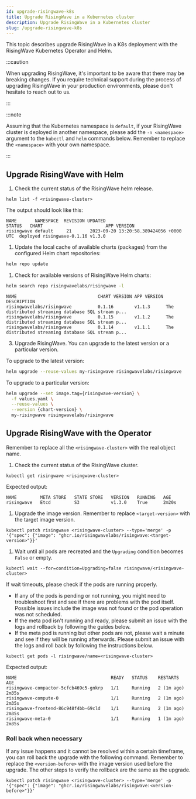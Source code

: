 ```yaml
---
id: upgrade-risingwave-k8s
title: Upgrade RisingWave in a Kubernetes cluster
description: Upgrade RisingWave in a Kubernetes cluster
slug: /upgrade-risingwave-k8s
---
```

<head>
  <link rel="canonical" href="https://docs.risingwave.com/docs/current/upgrade-risingwave-k8s/" />
</head>
This topic describes upgrade RisingWave in a K8s deployment with the RisingWave Kubernetes Operator and Helm.

:::caution

When upgrading RisingWave, it's important to be aware that there may be breaking changes. If you require technical support during the process of upgrading RisingWave in your production environments, please don't hesitate to reach out to us.

:::

:::note

Assuming that the Kubernetes namespace is `default`, if your RisingWave cluster is deployed in another namespace, please add the `-n <namespace>` argument to the `kubectl` and `helm` commands below. Remember to replace the `<namespace>` with your own namespace.

:::

## Upgrade RisingWave with Helm

1. Check the current status of the RisingWave helm release.

```shell
helm list -f <risingwave-cluster>
```

The output should look like this:

```plain
NAME       NAMESPACE  REVISION UPDATED                                  STATUS   CHART                        APP VERSION
risingwave default     21       2023-09-20 13:20:58.389424056 +0000 UTC  deployed risingwave-0.1.16 v1.3.0
```

1. Update the local cache of available charts (packages) from the configured Helm chart repositories:

```bash
helm repo update
```

1. Check for available versions of RisingWave Helm charts:

```bash
helm search repo risingwavelabs/risingwave -l
```

``` title=Example output
NAME                               CHART VERSION APP VERSION DESCRIPTION
risingwavelabs/risingwave          0.1.16        v1.1.3      The distributed streaming database SQL stream p...
risingwavelabs/risingwave          0.1.15        v1.1.2      The distributed streaming database SQL stream p...
risingwavelabs/risingwave          0.1.14        v1.1.1      The distributed streaming database SQL stream p...
```

3. Upgrade RisingWave. You can upgrade to the latest version or a particular version.

To upgrade to the latest version:

```bash
helm upgrade --reuse-values my-risingwave risingwavelabs/risingwave
```

To upgrade to a particular version:

```bash
helm upgrade --set image.tag={risingwave-version} \
  -f values.yaml \
  --reuse-values \
  --version {chart-version} \
  my-risingwave risingwavelabs/risingwave
```

## Upgrade RisingWave with the Operator

Remember to replace all the `<risingwave-cluster>` with the real object name.

1. Check the current status of the RisingWave cluster.

```shell
kubectl get risingwave <risingwave-cluster>
```

Expected output:

```plain
NAME         META STORE   STATE STORE   VERSION   RUNNING   AGE
risingwave   Etcd         S3            v1.3.0    True      2m20s
```

1. Upgrade the image version. Remember to replace `<target-version>` with the target image version.

```shell
kubectl patch risingwave <risingwave-cluster> --type='merge' -p '{"spec": {"image": "ghcr.io/risingwavelabs/risingwave:<target-version>"}}'
```

1. Wait until all pods are recreated and the `Upgrading` condition becomes `False` or empty.

```shell
kubectl wait --for=condition=Upgrading=false risingwave/<risingwave-cluster>
```

If wait timeouts, please check if the pods are running properly.

- If any of the pods is pending or not running, you might need to troubleshoot first and see if there are problems with the pod itself. Possible issues include the image was not found or the pod operation was not scheduled.
- If the meta pod isn't running and ready, please submit an issue with the logs and rollback by following the guides below.
- If the meta pod is running but other pods are not, please wait a minute and see if they will be running afterwards. Please submit an issue with the logs and roll back by following the instructions below.

```shell
kubectl get pods -l risingwave/name=<risingwave-cluster>
```

Expected output:

```plain
NAME                                    READY   STATUS    RESTARTS      AGE
risingwave-compactor-5cfcb469c5-gnkrp   1/1     Running   2 (1m ago)    2m35s
risingwave-compute-0                    1/1     Running   2 (1m ago)    2m35s
risingwave-frontend-86c948f4bb-69cld    1/1     Running   2 (1m ago)    2m35s
risingwave-meta-0                       1/1     Running   1 (1m ago)    2m35s
```

### Roll back when necessary

If any issue happens and it cannot be resolved within a certain timeframe, you can roll back the upgrade with the following command. Remember to replace the `<version-before>` with the image version used before the upgrade. The other steps to verify the rollback are the same as the upgrade.

```shell
kubectl patch risingwave <risingwave-cluster> --type='merge' -p '{"spec": {"image": "ghcr.io/risingwavelabs/risingwave:<version-before>"}}'
```
